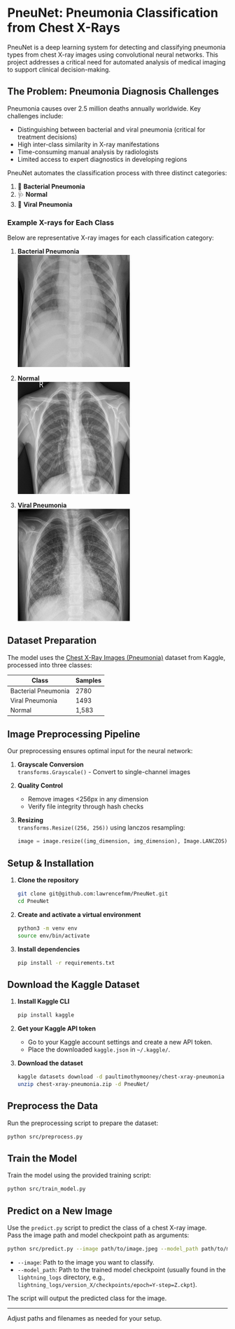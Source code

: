 # PneuNet: Pneumonia Classification from Chest X-Rays

PneuNet is a deep learning system for detecting and classifying pneumonia types from chest X-ray images using convolutional neural networks. This project addresses a critical need for automated analysis of medical imaging to support clinical decision-making.

## The Problem: Pneumonia Diagnosis Challenges
Pneumonia causes over 2.5 million deaths annually worldwide. Key challenges include:
- Distinguishing between bacterial and viral pneumonia (critical for treatment decisions)
- High inter-class similarity in X-ray manifestations
- Time-consuming manual analysis by radiologists
- Limited access to expert diagnostics in developing regions

PneuNet automates the classification process with three distinct categories:
1. 🦠 **Bacterial Pneumonia**
2. 🩺 **Normal** 
3. 🦠 **Viral Pneumonia** 

<!-- Example X-rays for each class -->

### Example X-rays for Each Class

Below are representative X-ray images for each classification category:

1. **Bacterial Pneumonia**  
![Bacterial Pneumonia X-ray](assets/person1_bacteria_1.jpeg)

2. **Normal**  
![Normal X-ray](assets/IM-0001-0001.jpeg)

3. **Viral Pneumonia**  
![Viral Pneumonia X-ray](assets/person16_virus_47.jpeg)


<!--
Bacterial: assets/bacterial_example.png
Normal: assets/normal_example.png
Viral: assets/viral_example.png
-->

## Dataset Preparation
The model uses the [Chest X-Ray Images (Pneumonia)](https://www.kaggle.com/paultimothymooney/chest-xray-pneumonia) dataset from Kaggle, processed into three classes:

| Class               | Samples |
|---------------------|---------|
| Bacterial Pneumonia | 2780   | 
| Viral Pneumonia      | 1493   | 
| Normal              | 1,583   | 

## Image Preprocessing Pipeline
Our preprocessing ensures optimal input for the neural network:

1. **Grayscale Conversion**  
   `transforms.Grayscale()` - Convert to single-channel images

2. **Quality Control**  
   - Remove images <256px in any dimension
   - Verify file integrity through hash checks

3. **Resizing**  
   `transforms.Resize((256, 256))` using lanczos resampling:
   ```python
   image = image.resize((img_dimension, img_dimension), Image.LANCZOS)
    ```

## Setup & Installation

1. **Clone the repository**  
   ```bash
   git clone git@github.com:lawrencefmm/PneuNet.git
   cd PneuNet
   ```

2. **Create and activate a virtual environment**  
   ```bash
   python3 -m venv env
   source env/bin/activate
   ```

3. **Install dependencies**  
   ```bash
   pip install -r requirements.txt
   ```

## Download the Kaggle Dataset

1. **Install Kaggle CLI**  
   ```bash
   pip install kaggle
   ```

2. **Get your Kaggle API token**  
   - Go to your Kaggle account settings and create a new API token.
   - Place the downloaded `kaggle.json` in `~/.kaggle/`.

3. **Download the dataset**  
   ```bash
   kaggle datasets download -d paultimothymooney/chest-xray-pneumonia
   unzip chest-xray-pneumonia.zip -d PneuNet/
   ```

## Preprocess the Data

Run the preprocessing script to prepare the dataset:
```bash
python src/preprocess.py
```

## Train the Model

Train the model using the provided training script:
```bash
python src/train_model.py
```

## Predict on a New Image

Use the `predict.py` script to predict the class of a chest X-ray image.  
Pass the image path and model checkpoint path as arguments:

```bash
python src/predict.py --image path/to/image.jpeg --model_path path/to/model.ckpt
```

- `--image`: Path to the image you want to classify.
- `--model_path`: Path to the trained model checkpoint (usually found in the `lightning_logs` directory, e.g., `lightning_logs/version_X/checkpoints/epoch=Y-step=Z.ckpt`).

The script will output the predicted class for the image.

---

Adjust paths and filenames as needed for your setup.